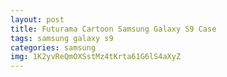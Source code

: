 ```yaml
---
layout: post
title: Futurama Cartoon Samsung Galaxy S9 Case
tags: samsung galaxy s9
categories: samsung
img: 1K2yvReQmOXSstMz4tKrta61G6lS4aXyZ
---
```

